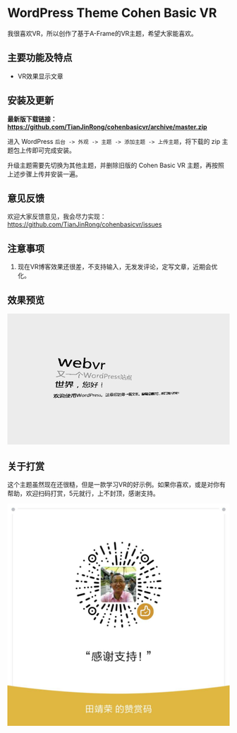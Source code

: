 WordPress Theme Cohen Basic VR
====================

我很喜欢VR，所以创作了基于A-Frame的VR主题，希望大家能喜欢。


主要功能及特点
-------------

- VR效果显示文章


安装及更新
-------

**最新版下载链接：<https://github.com/TianJinRong/cohenbasicvr/archive/master.zip>**

进入 WordPress `后台 -> 外观 -> 主题 -> 添加主题 -> 上传主题`，将下载的 zip 主题包上传即可完成安装。

升级主题需要先切换为其他主题，并删除旧版的 Cohen Basic VR 主题，再按照上述步骤上传并安装一遍。

意见反馈
-------

欢迎大家反馈意见，我会尽力实现：<https://github.com/TianJinRong/cohenbasicvr/issues>


注意事项
-------

1. 现在VR博客效果还很差，不支持输入，无发发评论，定写文章，近期会优化。


效果预览
-------

![](screenshot.png)


关于打赏
-------

这个主题虽然现在还很糙，但是一款学习VR的好示例。如果你喜欢，或是对你有帮助，欢迎扫码打赏，5元就行，上不封顶，感谢支持。

![](pay.jpg)